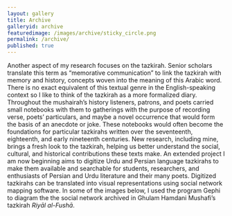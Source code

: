 ```yaml
---
layout: gallery
title: Archive
galleryid: archive
featuredimage: /images/archive/sticky_circle.png
permalink: /archive/
published: true
---
```


Another aspect of my research focuses on the tazkirah. Senior scholars translate this term as “memorative communication” to link the tazkirah with memory and history, concepts woven into the meaning of this Arabic word. There is no exact equivalent of this textual genre in the English-speaking context so I like to think of the tazkirah as a more formalized diary. Throughout the mushairah’s history listeners, patrons, and poets carried small notebooks with them to gatherings with the purpose of recording verse, poets’ particulars, and maybe a novel occurrence that would form the basis of an anecdote or joke. These notebooks would often become the foundations for particular tazkirahs written over the seventeenth, eighteenth, and early nineteenth centuries. New research, including mine, brings a fresh look to the tazkirah, helping us better understand the social, cultural, and historical contributions these texts make. An extended project I am now beginning aims to digitize Urdu and Persian language tazkirahs to make them available and searchable for students, researchers, and enthusiasts of Persian and Urdu literature and their many poets. Digitized tazkirahs can be translated into visual representations using social network mapping software. In some of the images below, I used the program Gephi to diagram the the social network archived in Ghulam Hamdani Mushafi’s tazkirah *Riyāl al-Fushā*.
